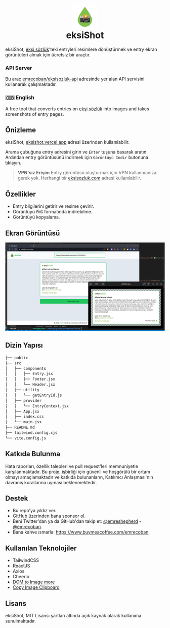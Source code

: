 <h1 align="center"><img src="public/img/eksiShot_logo.png" height="80" align="center" /><br />eksiShot</h1>

eksiShot, [ekşi sözlük](https://www.eksisozluk.com)'teki entryleri resimlere dönüştürmek ve entry ekran görüntüleri almak için ücretsiz bir araçtır.

### API Server

Bu araç [emrecoban/eksisozluk-api](https://github.com/emrecoban/eksisozluk-api) adresinde yer alan API servisini kullanarak çalışmaktadır.

### 🇬🇧 English

A free tool that converts entries on [ekşi sözlük](https://www.eksisozluk.com) into images and takes screenshots of entry pages.

## Önizleme

eksiShot, [eksishot.vercel.app](https://eksishot.vercel.app) adresi üzerinden kullanılabilir.

Arama çubuğuna entry adresini girin ve `Enter` tuşuna basarak aratın. Ardından entry görüntüsünü indirmek için `Görüntüyü İndir` butonuna tıklayın.

> **VPN'siz Erişim**
> Entry görüntüsü oluşturmak için VPN kullanmanıza gerek yok. Herhangi bir [eksisozluk.com](https://eksisozluk.com) adresi kullanılabilir.

## Özellikler

- Entry bilgilerini getirir ve resime çevirir.
- Görüntüyü `PNG` formatında indirebilme.
- Görüntüyü kopyalama.

## Ekran Görüntüsü

![eksiShot](github_assets/ss1.png)

## Dizin Yapısı

```bash
├── public
├── src
│   ├── components
│   │   ├── Entry.jsx
│   │   ├── Footer.jsx
│   │   └── Header.jsx
│   ├── utility
│   │   └── getEntryId.js
│   ├── provider
│   │   └── EntryContext.jsx
│   ├── App.jsx
│   ├── index.css
│   └── main.jsx
├── README.md
├── tailwind.config.cjs
└── vite.config.js
```

## Katkıda Bulunma

Hata raporları, özellik talepleri ve pull request'leri memnuniyetle karşılanmaktadır. Bu proje, işbirliği için güvenli ve hoşgörülü bir ortam olmayı amaçlamaktadır ve katkıda bulunanların, Katılımcı Anlaşması'nın davranış kurallarına uyması beklenmektedir.

## Destek

- Bu repo'ya yıldız ver.
- GitHub üzerinden bana sponsor ol.
- Beni Twitter'dan ya da GitHub'dan takip et: [@emreshepherd](https://twitter.com/emreshepherd) - [@emrecoban](https://github.com/emrecoban).
- Bana kahve ısmarla: https://www.buymeacoffee.com/emrecoban

## Kullanılan Teknolojiler

- TailwindCSS
- ReactJS
- Axios
- Cheerio
- [DOM to Image more](https://github.com/1904labs/dom-to-image-more)
- [Copy Image Clipboard](https://github.com/LuanEdCosta/copy-image-clipboard)

## Lisans

eksiShot, MIT Lisansı şartları altında açık kaynak olarak kullanıma sunulmaktadır.
